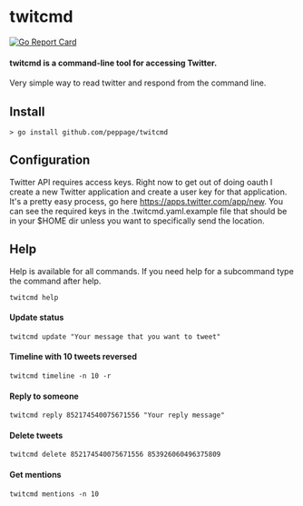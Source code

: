 # twitcmd
[![Go Report Card](https://goreportcard.com/badge/github.com/peppage/twitcmd)](https://goreportcard.com/report/github.com/peppage/twitcmd)

#### twitcmd is a command-line tool for accessing Twitter.
Very simple way to read twitter and respond from the command line.

## Install
    > go install github.com/peppage/twitcmd

## Configuration
Twitter API requires access keys. Right now to get out of doing oauth I create a new Twitter application and create
a user key for that application. It's a pretty easy process, go here https://apps.twitter.com/app/new. You can see the
required keys in the .twitcmd.yaml.example file that should be in your $HOME dir unless you want to specifically send
the location.

## Help
Help is available for all commands. If you need help for a subcommand type the command after help.

    twitcmd help

#### Update status
    twitcmd update "Your message that you want to tweet"

#### Timeline with 10 tweets reversed
    twitcmd timeline -n 10 -r

#### Reply to someone
    twitcmd reply 852174540075671556 "Your reply message"

#### Delete tweets
    twitcmd delete 852174540075671556 853926060496375809

#### Get mentions
    twitcmd mentions -n 10